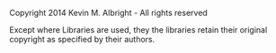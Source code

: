 Copyright 2014 Kevin M. Albright -  All rights reserved

Except where Libraries are used, they the libraries retain their original copyright as specified by their authors.
